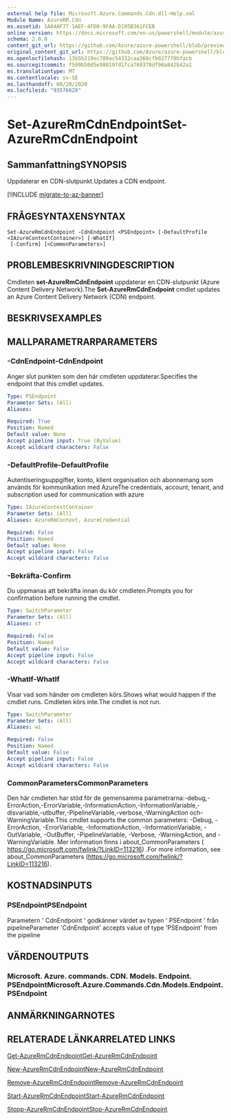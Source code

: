 ```yaml
---
external help file: Microsoft.Azure.Commands.Cdn.dll-Help.xml
Module Name: AzureRM.Cdn
ms.assetid: 1A84AF77-1AEF-4FD0-9FAA-D195B361FCEB
online version: https://docs.microsoft.com/en-us/powershell/module/azurerm.cdn/set-azurermcdnendpoint
schema: 2.0.0
content_git_url: https://github.com/Azure/azure-powershell/blob/preview/src/ResourceManager/Cdn/Commands.Cdn/help/Set-AzureRmCdnEndpoint.md
original_content_git_url: https://github.com/Azure/azure-powershell/blob/preview/src/ResourceManager/Cdn/Commands.Cdn/help/Set-AzureRmCdnEndpoint.md
ms.openlocfilehash: 13b5b219ec789ac54332caa366cfb0277f0bfacb
ms.sourcegitcommit: f599b50d5e980197d1fca769378df90a842b42a1
ms.translationtype: MT
ms.contentlocale: sv-SE
ms.lasthandoff: 08/20/2020
ms.locfileid: "93576628"
---
```

# <span data-ttu-id="9cc78-101">Set-AzureRmCdnEndpoint</span><span class="sxs-lookup"><span data-stu-id="9cc78-101">Set-AzureRmCdnEndpoint</span></span>

## <span data-ttu-id="9cc78-102">Sammanfattning</span><span class="sxs-lookup"><span data-stu-id="9cc78-102">SYNOPSIS</span></span>
<span data-ttu-id="9cc78-103">Uppdaterar en CDN-slutpunkt.</span><span class="sxs-lookup"><span data-stu-id="9cc78-103">Updates a CDN endpoint.</span></span>

[!INCLUDE [migrate-to-az-banner](../../includes/migrate-to-az-banner.md)]

## <span data-ttu-id="9cc78-104">FRÅGESYNTAXEN</span><span class="sxs-lookup"><span data-stu-id="9cc78-104">SYNTAX</span></span>

```
Set-AzureRmCdnEndpoint -CdnEndpoint <PSEndpoint> [-DefaultProfile <IAzureContextContainer>] [-WhatIf]
 [-Confirm] [<CommonParameters>]
```

## <span data-ttu-id="9cc78-105">PROBLEMBESKRIVNING</span><span class="sxs-lookup"><span data-stu-id="9cc78-105">DESCRIPTION</span></span>
<span data-ttu-id="9cc78-106">Cmdleten **set-AzureRmCdnEndpoint** uppdaterar en CDN-slutpunkt (Azure Content Delivery Network).</span><span class="sxs-lookup"><span data-stu-id="9cc78-106">The **Set-AzureRmCdnEndpoint** cmdlet updates an Azure Content Delivery Network (CDN) endpoint.</span></span>

## <span data-ttu-id="9cc78-107">BESKRIVS</span><span class="sxs-lookup"><span data-stu-id="9cc78-107">EXAMPLES</span></span>

## <span data-ttu-id="9cc78-108">MALLPARAMETRAR</span><span class="sxs-lookup"><span data-stu-id="9cc78-108">PARAMETERS</span></span>

### <span data-ttu-id="9cc78-109">-CdnEndpoint</span><span class="sxs-lookup"><span data-stu-id="9cc78-109">-CdnEndpoint</span></span>
<span data-ttu-id="9cc78-110">Anger slut punkten som den här cmdleten uppdaterar.</span><span class="sxs-lookup"><span data-stu-id="9cc78-110">Specifies the endpoint that this cmdlet updates.</span></span>

```yaml
Type: PSEndpoint
Parameter Sets: (All)
Aliases: 

Required: True
Position: Named
Default value: None
Accept pipeline input: True (ByValue)
Accept wildcard characters: False
```

### <span data-ttu-id="9cc78-111">-DefaultProfile</span><span class="sxs-lookup"><span data-stu-id="9cc78-111">-DefaultProfile</span></span>
<span data-ttu-id="9cc78-112">Autentiseringsuppgifter, konto, klient organisation och abonnemang som används för kommunikation med Azure</span><span class="sxs-lookup"><span data-stu-id="9cc78-112">The credentials, account, tenant, and subscription used for communication with azure</span></span>

```yaml
Type: IAzureContextContainer
Parameter Sets: (All)
Aliases: AzureRmContext, AzureCredential

Required: False
Position: Named
Default value: None
Accept pipeline input: False
Accept wildcard characters: False
```

### <span data-ttu-id="9cc78-113">-Bekräfta</span><span class="sxs-lookup"><span data-stu-id="9cc78-113">-Confirm</span></span>
<span data-ttu-id="9cc78-114">Du uppmanas att bekräfta innan du kör cmdleten.</span><span class="sxs-lookup"><span data-stu-id="9cc78-114">Prompts you for confirmation before running the cmdlet.</span></span>

```yaml
Type: SwitchParameter
Parameter Sets: (All)
Aliases: cf

Required: False
Position: Named
Default value: False
Accept pipeline input: False
Accept wildcard characters: False
```

### <span data-ttu-id="9cc78-115">-WhatIf</span><span class="sxs-lookup"><span data-stu-id="9cc78-115">-WhatIf</span></span>
<span data-ttu-id="9cc78-116">Visar vad som händer om cmdleten körs.</span><span class="sxs-lookup"><span data-stu-id="9cc78-116">Shows what would happen if the cmdlet runs.</span></span>
<span data-ttu-id="9cc78-117">Cmdleten körs inte.</span><span class="sxs-lookup"><span data-stu-id="9cc78-117">The cmdlet is not run.</span></span>

```yaml
Type: SwitchParameter
Parameter Sets: (All)
Aliases: wi

Required: False
Position: Named
Default value: False
Accept pipeline input: False
Accept wildcard characters: False
```

### <span data-ttu-id="9cc78-118">CommonParameters</span><span class="sxs-lookup"><span data-stu-id="9cc78-118">CommonParameters</span></span>
<span data-ttu-id="9cc78-119">Den här cmdleten har stöd för de gemensamma parametrarna:-debug,-ErrorAction,-ErrorVariable,-InformationAction,-InformationVariable,-disvariable,-utbuffer,-PipelineVariable,-verbose,-WarningAction och-WarningVariable.</span><span class="sxs-lookup"><span data-stu-id="9cc78-119">This cmdlet supports the common parameters: -Debug, -ErrorAction, -ErrorVariable, -InformationAction, -InformationVariable, -OutVariable, -OutBuffer, -PipelineVariable, -Verbose, -WarningAction, and -WarningVariable.</span></span> <span data-ttu-id="9cc78-120">Mer information finns i about_CommonParameters ( https://go.microsoft.com/fwlink/?LinkID=113216) .</span><span class="sxs-lookup"><span data-stu-id="9cc78-120">For more information, see about_CommonParameters (https://go.microsoft.com/fwlink/?LinkID=113216).</span></span>

## <span data-ttu-id="9cc78-121">KOSTNADS</span><span class="sxs-lookup"><span data-stu-id="9cc78-121">INPUTS</span></span>

### <span data-ttu-id="9cc78-122">PSEndpoint</span><span class="sxs-lookup"><span data-stu-id="9cc78-122">PSEndpoint</span></span>
<span data-ttu-id="9cc78-123">Parametern ' CdnEndpoint ' godkänner värdet av typen ' PSEndpoint ' från pipeline</span><span class="sxs-lookup"><span data-stu-id="9cc78-123">Parameter 'CdnEndpoint' accepts value of type 'PSEndpoint' from the pipeline</span></span>

## <span data-ttu-id="9cc78-124">VÄRDEN</span><span class="sxs-lookup"><span data-stu-id="9cc78-124">OUTPUTS</span></span>

### <span data-ttu-id="9cc78-125">Microsoft. Azure. commands. CDN. Models. Endpoint. PSEndpoint</span><span class="sxs-lookup"><span data-stu-id="9cc78-125">Microsoft.Azure.Commands.Cdn.Models.Endpoint.PSEndpoint</span></span>

## <span data-ttu-id="9cc78-126">ANMÄRKNINGAR</span><span class="sxs-lookup"><span data-stu-id="9cc78-126">NOTES</span></span>

## <span data-ttu-id="9cc78-127">RELATERADE LÄNKAR</span><span class="sxs-lookup"><span data-stu-id="9cc78-127">RELATED LINKS</span></span>

[<span data-ttu-id="9cc78-128">Get-AzureRmCdnEndpoint</span><span class="sxs-lookup"><span data-stu-id="9cc78-128">Get-AzureRmCdnEndpoint</span></span>](./Get-AzureRmCdnEndpoint.md)

[<span data-ttu-id="9cc78-129">New-AzureRmCdnEndpoint</span><span class="sxs-lookup"><span data-stu-id="9cc78-129">New-AzureRmCdnEndpoint</span></span>](./New-AzureRmCdnEndpoint.md)

[<span data-ttu-id="9cc78-130">Remove-AzureRmCdnEndpoint</span><span class="sxs-lookup"><span data-stu-id="9cc78-130">Remove-AzureRmCdnEndpoint</span></span>](./Remove-AzureRmCdnEndpoint.md)

[<span data-ttu-id="9cc78-131">Start-AzureRmCdnEndpoint</span><span class="sxs-lookup"><span data-stu-id="9cc78-131">Start-AzureRmCdnEndpoint</span></span>](./Start-AzureRmCdnEndpoint.md)

[<span data-ttu-id="9cc78-132">Stopp-AzureRmCdnEndpoint</span><span class="sxs-lookup"><span data-stu-id="9cc78-132">Stop-AzureRmCdnEndpoint</span></span>](./Stop-AzureRmCdnEndpoint.md)


